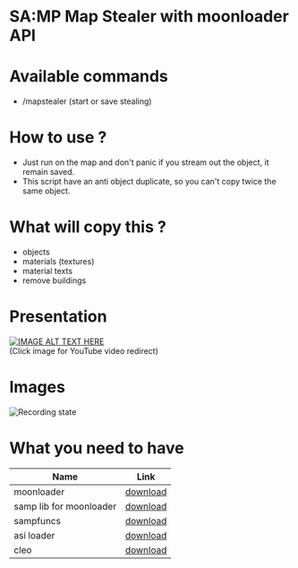 # SA:MP Map Stealer with moonloader API

# Available commands
- /mapstealer (start or save stealing)

# How to use ?
- Just run on the map and don't panic if you stream out the object, it remain saved.
- This script have an anti object duplicate, so you can't copy twice the same object.

# What will copy this ?
- objects
- materials (textures)
- material texts
- remove buildings

# Presentation
[![IMAGE ALT TEXT HERE](https://img.youtube.com/vi/tlBYpQZKuqQ/0.jpg)](https://www.youtube.com/watch?v=tlBYpQZKuqQ)<br>(Click image for YouTube video redirect)

# Images
![Recording state](https://i.imgur.com/1ohtRal.png)

# What you need to have

| Name | Link |
| --- | --- |
| moonloader  | [download]([https://www.blast.hk/threads/13305/](https://libertycity.net/files/gta-san-andreas/131091-moonloader-0.27.html))  |
| samp lib for moonloader  | [download](https://github.com/THE-FYP/SAMP.Lua)  |
| sampfuncs | [download](https://libertycity.net/files/gta-san-andreas/151974-sampfuncs-v.-5.4.1.-final.html) |
| asi loader | [download](https://www.gtagarage.com/mods/show.php?id=21709) |
| cleo | [download](https://cleo.li/) |

